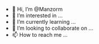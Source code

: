 - 👋 Hi, I’m @Manzorm
- 👀 I’m interested in ...
- 🌱 I’m currently learning ...
- 💞️ I’m looking to collaborate on ...
- 📫 How to reach me ...

<!---
Manzorm/Manzorm is a ✨ special ✨ repository because its `README.md` (this file) appears on your GitHub profile.
You can click the Preview link to take a look at your changes.
--->
